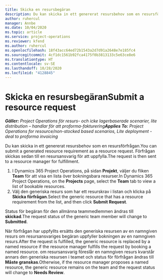 ```yaml
---
title: Skicka en resursbegäran
description: Du kan skicka in ett genererat resursbehov som en resursförfrågan. Förfrågan skickas sedan till en resursansvarig för att uppfylla.
author: ruhercul
manager: Annbe
ms.date: 10/04/2020
ms.topic: article
ms.service: project-operations
ms.reviewer: kfend
ms.author: ruhercul
ms.openlocfilehash: 18f43acc64ed72b1543a2d7d91a2648e7e185fc4
ms.sourcegitcommit: 4cf1dc1561b92fca4175f0b3813133c5e63ce8e6
ms.translationtype: HT
ms.contentlocale: sv-SE
ms.lasthandoff: 10/28/2020
ms.locfileid: "4128845"
---
```

# <a name="submit-a-resource-request"></a><span data-ttu-id="174ee-104">Skicka en resursbegäran</span><span class="sxs-lookup"><span data-stu-id="174ee-104">Submit a resource request</span></span>

<span data-ttu-id="174ee-105">_**Gäller:** Project Operations för resurs- och icke lagerbaserade scenarier, lite distribution – handlar för att proforma-fakturering_</span><span class="sxs-lookup"><span data-stu-id="174ee-105">_**Applies To:** Project Operations for resource/non-stocked based scenarios, Lite deployment - deal to proforma invoicing_</span></span>

<span data-ttu-id="174ee-106">Du kan skicka in ett genererat resursbehov som en resursförfrågan.</span><span class="sxs-lookup"><span data-stu-id="174ee-106">You can submit a generated resource requirement as a resource request.</span></span> <span data-ttu-id="174ee-107">Förfrågan skickas sedan till en resursansvarig för att uppfylla.</span><span class="sxs-lookup"><span data-stu-id="174ee-107">The request is then sent to a resource manager for fulfillment.</span></span>

1. <span data-ttu-id="174ee-108">I Dynamics 365 Project Operations, på sidan **Projekt**, väljer du fliken **Team** för att visa en lista över bokningsbara resurser.</span><span class="sxs-lookup"><span data-stu-id="174ee-108">In Dynamics 365 Project Operations, on the **Projects** page, select the **Team** tab to view a list of bookable resources.</span></span> 
2. <span data-ttu-id="174ee-109">Välj den generiska resurs som har ett resurskrav i listan och klicka på **Skicka förfrågan**.</span><span class="sxs-lookup"><span data-stu-id="174ee-109">Select the generic resource that has a resource requirement from the list, and then click **Submit Request**.</span></span>

<span data-ttu-id="174ee-110">Status för begäran för den allmänna teammedlemmen ändras till **skickad**.</span><span class="sxs-lookup"><span data-stu-id="174ee-110">The request status of the generic team member will change to **Submitted**.</span></span>

<span data-ttu-id="174ee-111">När förfrågan har uppfyllts ersätts den generiska resursen av en namngiven resurs om resursansvariges begäran uppfyller bokningen av en namngiven resurs.</span><span class="sxs-lookup"><span data-stu-id="174ee-111">After the request is fulfilled, the generic resource is replaced by a named resource if the resource manager fulfills the request by booking a named resource.</span></span> <span data-ttu-id="174ee-112">om resursansvarig föreslår en namngiven resurs kvarstår annars den generiska resursen i teamet och status för förfrågan ändras till **Måste granskas**.</span><span class="sxs-lookup"><span data-stu-id="174ee-112">Otherwise, if the resource manager proposes a named resource, the generic resource remains on the team and the request status will change to **Needs Review**.</span></span>
